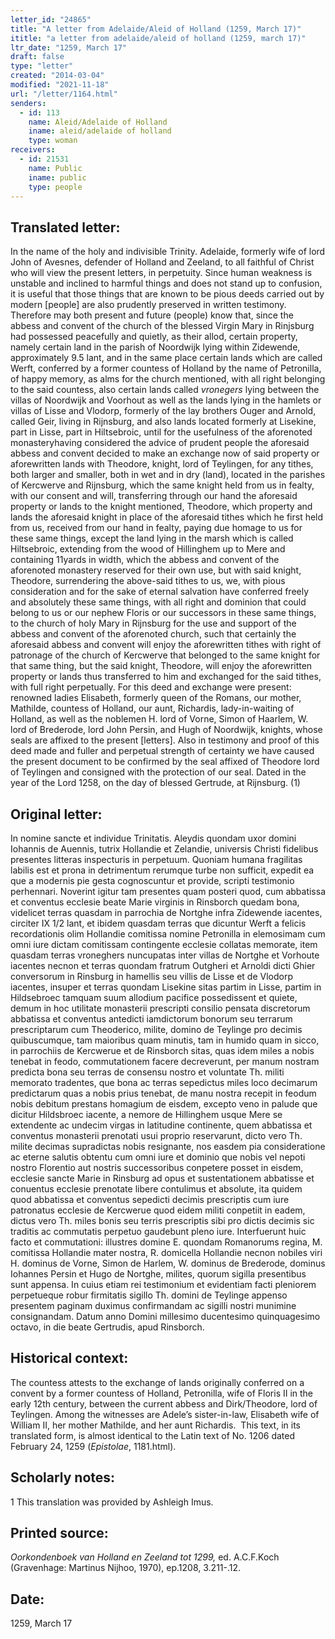 ```yaml
---
letter_id: "24865"
title: "A letter from Adelaide/Aleid of Holland (1259, March 17)"
ititle: "a letter from adelaide/aleid of holland (1259, march 17)"
ltr_date: "1259, March 17"
draft: false
type: "letter"
created: "2014-03-04"
modified: "2021-11-18"
url: "/letter/1164.html"
senders:
  - id: 113
    name: Aleid/Adelaide of Holland
    iname: aleid/adelaide of holland
    type: woman
receivers:
  - id: 21531
    name: Public
    iname: public
    type: people
---
```

<h2> Translated letter:</h2><p>In the name of the holy and indivisible Trinity. Adelaide, formerly wife of lord John of Avesnes, defender of Holland and Zeeland, to all faithful of Christ who will view the present letters, in perpetuity. Since human weakness is unstable and inclined to harmful things and does not stand up to confusion, it is useful that those things that are known to be pious deeds carried out by modern [people] are also prudently preserved in written testimony. Therefore may both present and future (people) know that, since the abbess and convent of the church of the blessed Virgin Mary in Rinjsburg had possessed peacefully and quietly, as their allod, certain property, namely certain land in the parish of Noordwijk lying within Zidewende, approximately 9.5 lant, and in the same place certain lands which are called Werft, conferred by a former countess of Holland by the name of Petronilla, of happy memory, as alms for the church mentioned, with all right belonging to the said countess, also certain lands called <em>vronegers</em> lying between the villas of Noordwijk and Voorhout as well as the lands lying in the hamlets or villas of Lisse and Vlodorp, formerly of the lay brothers Ouger and Arnold, called Geir, living in Rijnsburg, and also lands located formerly at Lisekine, part in Lisse, part in Hiltsebroic, until for the usefulness of the aforenoted monasteryhaving considered the advice of prudent people the aforesaid abbess and convent decided to make an exchange now of said property or aforewritten lands with Theodore, knight, lord of Teylingen, for any tithes, both larger and smaller, both in wet and in dry (land), located in the parishes of Kercwerve and Rijnsburg, which the same knight held from us in fealty, with our consent and will, transferring through our hand the aforesaid property or lands to the knight mentioned, Theodore, which property and lands the aforesaid knight in place of the aforesaid tithes which he first held from us, received from our hand in fealty, paying due homage to us for these same things, except the land lying in the marsh which is called Hiltsebroic, extending from the wood of Hillinghem up to Mere and containing 11yards in width, which the abbess and convent of the aforenoted monastery reserved for their own use, but with said knight, Theodore, surrendering the above-said tithes to us, we, with pious consideration and for the sake of eternal salvation have conferred freely and absolutely these same things, with all right and dominion that could belong to us or our nephew Floris or our successors in these same things, to the church of holy Mary in Rijnsburg for the use and support of the abbess and convent of the aforenoted church, such that certainly the aforesaid abbess and convent will enjoy the aforewritten tithes with right of patronage of the church of Kercwerve that belonged to the same knight for that same thing, but the said knight, Theodore, will enjoy the aforewritten property or lands thus transferred to him and exchanged for the said tithes, with full right perpetually. For this deed and exchange were present: renowned ladies Elisabeth, formerly queen of the Romans, our mother, Mathilde, countess of Holland, our aunt, Richardis, lady-in-waiting of Holland, as well as the noblemen H. lord of Vorne, Simon of Haarlem, W. lord of Brederode, lord John Persin, and Hugh of Noordwijk, knights, whose seals are affixed to the present [letters]. Also in testimony and proof of this deed made and fuller and perpetual strength of certainty we have caused the present document to be confirmed by the seal affixed of Theodore lord of Teylingen and consigned with the protection of our seal. Dated in the year of the Lord 1258, on the day of blessed Gertrude, at Rijnsburg. (1)</p><h2 class="mt-4"> Original letter:</h2>In nomine sancte et individue Trinitatis.  Aleydis quondam uxor domini Iohannis de Auennis, tutrix Hollandie et Zelandie, universis Christi fidelibus presentes litteras inspecturis in perpetuum.
Quoniam humana fragilitas labilis est et prona in detrimentum rerumque turbe non sufficit, expedit ea que a modernis pie gesta cognoscuntur et provide, scripti testimonio perhennari.
Noverint igitur tam presentes quam posteri quod, cum abbatissa et conventus ecclesie beate Marie virginis in Rinsborch quedam bona, videlicet terras quasdam in parrochia de Nortghe infra Zidewende iacentes, circiter IX 1/2 lant, et ibidem quasdam terras que dicuntur Werft a felicis recordationis olim Hollandie comitissa nomine Petronilla in elemosimam cum omni iure dictam comitissam contingente ecclesie collatas memorate, item quasdam terras vroneghers nuncupatas inter villas de Nortghe et Vorhoute iacentes necnon et terras quondam fratrum Outgheri et Arnoldi dicti Ghier conversorum in Rinsburg in hamellis seu villis de Lisse et de Vlodorp iacentes, insuper et terras quondam Lisekine sitas partim in Lisse, partim in Hildsebroec tamquam suum allodium pacifice possedissent et quiete, demum in hoc utilitate monasterii prescripti consilio pensata discretorum abbatissa et conventus antedicti iamdictorum bonorum seu terrarum prescriptarum cum Theoderico, milite, domino de Teylinge pro decimis quibuscumque, tam maioribus quam minutis, tam in humido quam in sicco, in parrochiis de Kercwerue et de Rinsborch  sitas, quas idem miles a nobis tenebat in feodo, commutationem facere decreverunt, per manum nostram predicta bona seu terras de consensu nostro et voluntate Th. militi memorato tradentes, que bona ac terras sepedictus miles loco decimarum predictarum quas a nobis prius tenebat, de manu nostra recepit in feodum nobis debitum prestans homagium de eisdem, excepto veno in palude que dicitur Hildsbroec iacente, a nemore de Hillinghem usque Mere se extendente ac undecim virgas in latitudine continente, quem abbatissa et conventus monasterii prenotati usui proprio reservarunt, dicto vero Th. milite decimas supradictas nobis resignante, nos easdem pia consideratione ac eterne salutis obtentu cum omni iure et dominio que nobis vel nepoti nostro Florentio aut nostris successoribus conpetere posset in eisdem, ecclesie sancte Marie in Rinsburg ad opus et sustentationem abbatisse et conuentus ecclesie prenotate libere contulimus et absolute, ita quidem quod abbatissa et conventus sepedicti decimis prescriptis cum iure patronatus ecclesie de Kercwerue quod eidem militi conpetiit in eadem, dictus vero Th. miles bonis seu terris prescriptis sibi pro dictis decimis sic traditis ac commutatis perpetuo gaudebunt pleno iure.
Interfuerunt huic facto et commutationi: illustres domine E. quondam Romanorums regina, M. comitissa Hollandie mater nostra, R. domicella Hollandie necnon nobiles viri H. dominus de Vorne, Simon de Harlem, W. dominus de Brederode, dominus Iohannes Persin et Hugo de Nortghe, milites, quorum sigilla presentibus sunt appensa.
In cuius etiam rei testimonium et evidentiam facti pleniorem perpetueque robur firmitatis sigillo Th. domini de Teylinge appenso presentem paginam duximus confirmandam ac sigilli nostri munimine consignandam.
Datum anno Domini millesimo ducentesimo quinquagesimo octavo, in die beate Gertrudis, apud Rinsborch.
<h2 class="mt-4"> Historical context:</h2><p>The countess attests to the exchange of lands originally conferred on a convent by a former countess of Holland, Petronilla, wife of Floris II in the early 12th century, between the current abbess and Dirk/Theodore, lord of Teylingen. Among the witnesses are Adele’s sister-in-law, Elisabeth wife of William II, her mother Mathilde, and her aunt Richardis.&nbsp;&nbsp;<span>This text, in its translated form, is almost identical to the Latin text of No. 1206 dated February 24, 1259 (</span><em>Epistolae</em><span>, 1181.html).</span></p><h2 class="mt-4"> Scholarly notes:</h2>1 This translation was provided by Ashleigh Imus.
<h2 class="mt-4"> Printed source:</h2><p><em>Oorkondenboek van Holland en Zeeland tot 1299,</em> ed. A.C.F.Koch (Gravenhage: Martinus Nijhoo, 1970), ep.1208, 3.211-.12.</p><h2 class="mt-4"> Date:</h2>1259, March 17